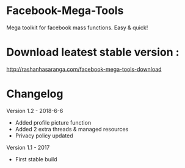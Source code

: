 # Facebook-Mega-Tools
Mega toolkit for facebook mass functions. Easy &amp; quick!

# Download leatest stable version : 

http://rashanhasaranga.com/facebook-mega-tools-download

# Changelog

Version 1.2 - 2018-6-6
+ Added profile picture function
+ Added 2 extra threads & managed resources
+ Privacy policy updated

Version 1.1 - 2017
+ First stable build

